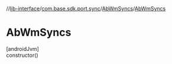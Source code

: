 //[lib-interface](../../../index.md)/[com.base.sdk.port.sync](../index.md)/[AbWmSyncs](index.md)/[AbWmSyncs](-ab-wm-syncs.md)

# AbWmSyncs

[androidJvm]\
constructor()
